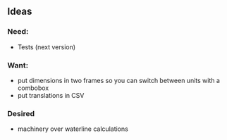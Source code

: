 
## Ideas
### Need:
- Tests (next version)
### Want:
- put dimensions in two frames so you can switch between units with a combobox
- put translations in CSV
### Desired
- machinery over waterline calculations
